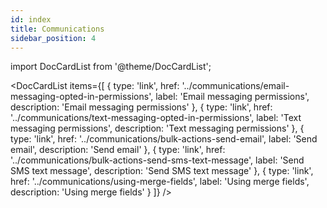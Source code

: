 ```yaml
---
id: index
title: Communications
sidebar_position: 4
---
```


import DocCardList from '@theme/DocCardList';

<DocCardList items={[
  {
    type: 'link',
    href: '../communications/email-messaging-opted-in-permissions',
    label: 'Email messaging permissions',
    description: 'Email messaging permissions'
  },
  {
    type: 'link',
    href: '../communications/text-messaging-opted-in-permissions',
    label: 'Text messaging permissions',
    description: 'Text messaging permissions'
  },
  {
    type: 'link',
    href: '../communications/bulk-actions-send-email',
    label: 'Send email',
    description: 'Send email'
  },
  {
    type: 'link',
    href: '../communications/bulk-actions-send-sms-text-message',
    label: 'Send SMS text message',
    description: 'Send SMS text message'
  },
  {
    type: 'link',
    href: '../communications/using-merge-fields',
    label: 'Using merge fields',
    description: 'Using merge fields'
  }
]} />
